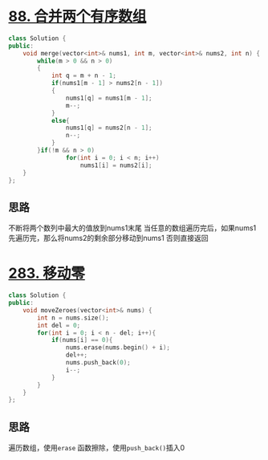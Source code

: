 # [88. 合并两个有序数组](https://leetcode.cn/problems/merge-sorted-array/)
```cpp
class Solution {
public:
    void merge(vector<int>& nums1, int m, vector<int>& nums2, int n) {
        while(m > 0 && n > 0)
        {
            int q = m + n - 1;
            if(nums1[m - 1] > nums2[n - 1])
            {
                nums1[q] = nums1[m - 1];
                m--;
            }
            else{
                nums1[q] = nums2[n - 1];
                n--;
            }  
        }if(!m && n > 0)
                for(int i = 0; i < n; i++)
                    nums1[i] = nums2[i];
    }
};
```
## 思路
不断将两个数列中最大的值放到nums1末尾
当任意的数组遍历完后，如果nums1先遍历完，那么将nums2的剩余部分移动到nums1
否则直接返回


# [283. 移动零](https://leetcode.cn/problems/move-zeroes/)
```cpp
class Solution {
public:
    void moveZeroes(vector<int>& nums) {
        int n = nums.size();
        int del = 0;
        for(int i = 0; i < n - del; i++){
            if(nums[i] == 0){
                nums.erase(nums.begin() + i);
                del++;
                nums.push_back(0);
                i--;
            }
        }
    }
};
```
## 思路
遍历数组，使用`erase` 函数擦除，使用`push_back()`插入0